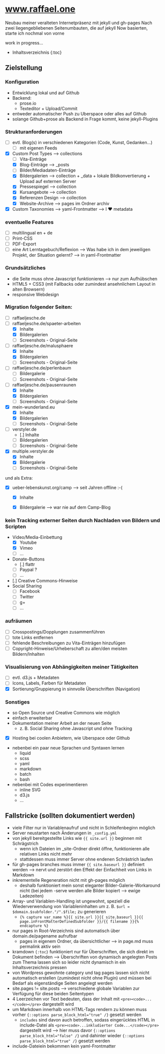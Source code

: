 # www.raffael.one
Neubau meiner veralteten Internetpräsenz mit jekyll und gh-pages
Nach zwei liegengebliebenen Seitenumbauten, die auf jekyll Now basierten, starte ich nochmal von vorne

work in progress...

* Inhaltsverzeichnis
{:toc}

## Zielstellung

### Konfiguration

- Entwicklung lokal und auf Github
- Backend:
  - prose.io
  - Texteditor + Upload/Commit
- entweder automatischer Push zu Uberspace oder alles auf Github
- solange Github+prose als Backend in Frage kommt, keine jekyll-Plugins

### Strukturanforderungen

- [ ] evtl. Blog(s) in verschiedenen Kategorien (Code, Kunst, Gedanken...)
  - [ ] mit eigenen Feeds
- [x] Custom Post Types --> collections
  - [ ] Vita-Einträge
  - [x] Blog-Einträge --> _posts
  - [ ] Bilder/Mediadaten-Einträge
  - [x] Bildergalerien --> collection + _data + lokale Bildkonvertierung + Upload auf externen Server
  - [x] Pressespiegel --> collection
  - [x] Kursangebote --> collection
  - [x] Referenzen Design --> collection
  - [x] Website-Archive --> pages im Ordner archiv
- [x] Custom Taxonomies --> yaml-Frontmatter --> I :heart: metadata
  
### eventuelle Features

- [ ] multilingual en + de
- [ ] Print-CSS
- [ ] PDF-Export
- [ ] eine Art Lerntagebuch/Reflexion --> Was habe ich in dem jeweiligen Projekt, der Situation gelernt? --> in yaml-Frontmatter

### Grundsätzliches

- die Seite muss ohne Javascript funktionieren --> nur zum Aufhübschen
- HTML5 + CSS3 (mit Fallbacks oder zumindest ansehnlichem Layout in alten Browsern)
- responsive Webdesign

### Migration folgender Seiten:

- [ ] raffaeljesche.de
- [ ] raffaeljesche.de/spaeter-arbeiten
  - [x] Inhalte
  - [x] Bildergalerien
  - [ ] Screenshots - Original-Seite
- [ ] raffaeljesche.de/malusphaere
  - [x] Inhalte
  - [x] Bildergalerien
  - [ ] Screenshots - Original-Seite
- [ ] raffaeljesche.de/perlenbaum
  - [ ] Bildergalerie
  - [ ] Screenshots - Original-Seite
- [ ] raffaeljesche.de/pausenraunen
  - [x] Inhalte
  - [x] Bildergalerien
  - [ ] Screenshots - Original-Seite
- [x] mein-wunderland.eu
  - [x] Inhalte
  - [x] Bildergalerien
  - [ ] Screenshots - Original-Seite
- [ ] verstyler.de
  - [.] Inhalte
  - [ ] Bildergalerien
  - [ ] Screenshots - Original-Seite
- [x] multiple.verstyler.de
  - [x] Inhalte
  - [x] Bildergalerie
  - [ ] Screenshots - Original-Seite
  
und als Extra:

- [x] ueber-lebenskunst.org/camp --> seit Jahren offline :-(
  - [x] Inhalte
  - [x] Bildergalerie --> war nie auf dem Camp-Blog


### kein Tracking externer Seiten durch Nachladen von Bildern und Scripten

- Video/Media-Einbettung
  - [x] Youtube
  - [x] Vimeo
  - [ ] ...
- Donate-Buttons
  - [.] flattr
  - [ ] Paypal ?
  - [ ] ...
- [.] Creative Commons-Hinweise
- Social Sharing
  - [ ] Facebook
  - [ ] Twitter
  - [ ] g+
  - [ ] ...

### aufräumen

- [ ] Crosspostings/Dopplungen zusammenführen
- [ ] tote Links entfernen
- [ ] fehlende Beschreibungen zu Vita-Einträgen hinzufügen
- [ ] Copyright-Hinweise/Urheberschaft zu allen/den meisten Bildern/Inhalten

### Visualisierung von Abhängigkeiten meiner Tätigkeiten

- [ ] evtl. d3.js + Metadaten
- [ ] Icons, Labels, Farben für Metadaten
- [x] Sortierung/Gruppierung in sinnvolle Überschriften (Navigation)

### Sonstiges

- so Open Source und Creative Commons wie möglich
- einfach erweiterbar
- Dokumentation meiner Arbeit an der neuen Seite
  - z. B. Social Sharing ohne Javascript und ohne Tracking
- [x] Hosting bei coolen Anbietern, wie Uberspace oder Github
- nebenbei ein paar neue Sprachen und Syntaxen lernen
  - liquid
  - scss
  - yaml
  - markdown
  - batch
  - bash
- nebenbei mit Codes experimentieren
  - inline SVG
  - d3.js
  - ...

## Fallstricke (sollten dokumentiert werden)

- viele Filter nur in Variablenaufruf und nicht in Schleifenbeginn möglich
- Server neustarten nach Änderungen in `_config.yml`
- von jekyll bereitgestellte Links wie `{{ site.url }}` beginnen mit Schrägstrich
  - wenn ich Dateien im _site-Ordner direkt öffne, funktionieren alle relativen Links nicht mehr
  - stattdessen muss immer Server ohne endenen Schrästrich laufen
- für gh-pages branches muss immer `{{ site.baseurl }}` definiert werden --> nervt und zerstört den Effekt der Einfachheit von Links in Markdown
- inkrementelle Regeneration nicht mit gh-pages möglich
  - deshalb funktioniert mein sonst eleganter Bilder-Galerie-Workaround nicht (bei jedem -serve werden alle Bilder kopiert --> ewige Ladezeiten)
- Array- und Variablen-Handling ist ungewohnt, speziell die Wiederverwendung von Variableninhalten um z. B. `$url = $domain.$subfolder."/".$file;` zu generieren
  - `{% capture var_name %}{{ site.url }}{{ site.baseurl }}{{ page.inFrontMatterDefinedSubfolder }}/{{ filename }}{% endcapture %}`
- nur pages in Root-Verzeichnis sind automatisch über domain.de/pagename aufrufbar
  - pages in eigenem Ordner, da übersichtlicher --> in page.md muss permalink aktiv sein
- kramdown `{:toc}` funktioniert nur für Überschriften, die sich direkt im Dokument befinden --> Überschriften von dynamisch angelegten Posts zum Thema lassen sich so leider nicht dynamisch in ein Inhaltsverzeichnis pressen
- von Wordpress gewohnte category und tag pages lassen sich nicht automatisch erstellen (zumindest nicht ohne Plugin) und müssen bei Bedarf als eigenständige Seiten angelegt werden
- site.pages != site.posts --> verschiedene globale Variablen zur Verfügung für diese beiden Seitentypen
- 4 Leerzeichen vor Text bedeuten, dass der Inhalt mit `<pre><code>...</code></pre>` dargestellt wird
- um Markdown innerhalb von HTML-Tags rendern zu können muss vorher `{::options parse_block_html="true" /}` gesetzt werden
  - `includes` sind davon auch betroffen, sodass eingerücktes HTML in include-Datei als `<pre><code>...inkludierter Code...</code></pre>` dargestellt wird --> hier muss davor `{::options parse_block_html="false" /}` und dahinter wieder `{::options parse_block_html="true" /}` gesetzt werden
- include-Dateiein bekommen kein yaml-Frontmatter

